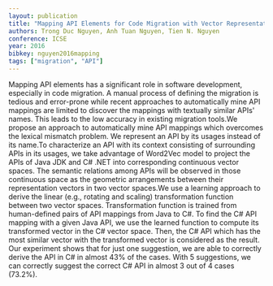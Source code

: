 ```yaml
---
layout: publication
title: "Mapping API Elements for Code Migration with Vector Representations"
authors: Trong Duc Nguyen, Anh Tuan Nguyen, Tien N. Nguyen
conference: ICSE
year: 2016
bibkey: nguyen2016mapping
tags: ["migration", "API"]
---
```

Mapping API elements has a significant role in software development, especially in code migration. A manual process of defining the migration is tedious and error-prone while recent approaches to automatically mine API mappings are limited to discover the mappings with textually similar APIs' names. This leads to the low accuracy in existing migration tools.We propose an approach to automatically mine API mappings which overcomes the lexical mismatch problem. We represent an API by its usages instead of its name.To characterize an API with its context consisting of surrounding APIs in its usages, we take advantage of Word2Vec model to project the APIs of Java JDK and C# .NET into corresponding continuous vector spaces. The semantic relations among APIs will be observed in those continuous space as the geometric arrangements between their representation vectors in two vector spaces.We use a learning approach to derive the linear (e.g., rotating and scaling) transformation function between two vector spaces. Transformation function is trained from human-defined pairs of API mappings from Java to C#. To find the C# API mapping with a given Java API, we use the learned function to compute its transformed vector in the C# vector space. Then, the C# API which has the most similar vector with the transformed vector is considered as the result. Our experiment shows that for just one suggestion, we are able to correctly derive the API in C# in almost 43% of the cases. With 5 suggestions, we can correctly suggest the correct C# API in almost 3 out of 4 cases (73.2%).
